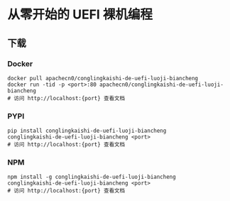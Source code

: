 # 从零开始的 UEFI 裸机编程

## 下载

### Docker

```
docker pull apachecn0/conglingkaishi-de-uefi-luoji-biancheng
docker run -tid -p <port>:80 apachecn0/conglingkaishi-de-uefi-luoji-biancheng
# 访问 http://localhost:{port} 查看文档
```

### PYPI

```
pip install conglingkaishi-de-uefi-luoji-biancheng
conglingkaishi-de-uefi-luoji-biancheng <port>
# 访问 http://localhost:{port} 查看文档
```

### NPM

```
npm install -g conglingkaishi-de-uefi-luoji-biancheng
conglingkaishi-de-uefi-luoji-biancheng <port>
# 访问 http://localhost:{port} 查看文档
```